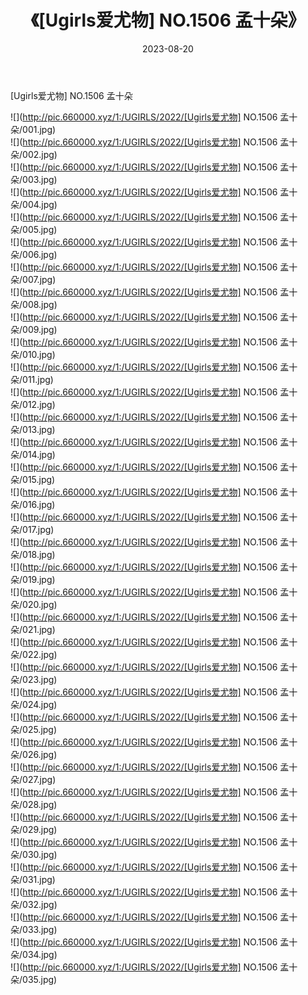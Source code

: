 ﻿---
layout: post
title:  《[Ugirls爱尤物] NO.1506 孟十朵》
date:   2023-08-20
img: http://pic.660000.xyz/1:/UGIRLS/2022/[Ugirls爱尤物] NO.1506 孟十朵/000.jpg
categories: [美女, 清纯, 唯美]
---

[Ugirls爱尤物] NO.1506 孟十朵

 ![](http://pic.660000.xyz/1:/UGIRLS/2022/[Ugirls爱尤物] NO.1506 孟十朵/001.jpg) <br>![](http://pic.660000.xyz/1:/UGIRLS/2022/[Ugirls爱尤物] NO.1506 孟十朵/002.jpg) <br>![](http://pic.660000.xyz/1:/UGIRLS/2022/[Ugirls爱尤物] NO.1506 孟十朵/003.jpg) <br>![](http://pic.660000.xyz/1:/UGIRLS/2022/[Ugirls爱尤物] NO.1506 孟十朵/004.jpg) <br>![](http://pic.660000.xyz/1:/UGIRLS/2022/[Ugirls爱尤物] NO.1506 孟十朵/005.jpg) <br>![](http://pic.660000.xyz/1:/UGIRLS/2022/[Ugirls爱尤物] NO.1506 孟十朵/006.jpg) <br>![](http://pic.660000.xyz/1:/UGIRLS/2022/[Ugirls爱尤物] NO.1506 孟十朵/007.jpg) <br>![](http://pic.660000.xyz/1:/UGIRLS/2022/[Ugirls爱尤物] NO.1506 孟十朵/008.jpg) <br>![](http://pic.660000.xyz/1:/UGIRLS/2022/[Ugirls爱尤物] NO.1506 孟十朵/009.jpg) <br>![](http://pic.660000.xyz/1:/UGIRLS/2022/[Ugirls爱尤物] NO.1506 孟十朵/010.jpg) <br>![](http://pic.660000.xyz/1:/UGIRLS/2022/[Ugirls爱尤物] NO.1506 孟十朵/011.jpg) <br>![](http://pic.660000.xyz/1:/UGIRLS/2022/[Ugirls爱尤物] NO.1506 孟十朵/012.jpg) <br>![](http://pic.660000.xyz/1:/UGIRLS/2022/[Ugirls爱尤物] NO.1506 孟十朵/013.jpg) <br>![](http://pic.660000.xyz/1:/UGIRLS/2022/[Ugirls爱尤物] NO.1506 孟十朵/014.jpg) <br>![](http://pic.660000.xyz/1:/UGIRLS/2022/[Ugirls爱尤物] NO.1506 孟十朵/015.jpg) <br>![](http://pic.660000.xyz/1:/UGIRLS/2022/[Ugirls爱尤物] NO.1506 孟十朵/016.jpg) <br>![](http://pic.660000.xyz/1:/UGIRLS/2022/[Ugirls爱尤物] NO.1506 孟十朵/017.jpg) <br>![](http://pic.660000.xyz/1:/UGIRLS/2022/[Ugirls爱尤物] NO.1506 孟十朵/018.jpg) <br>![](http://pic.660000.xyz/1:/UGIRLS/2022/[Ugirls爱尤物] NO.1506 孟十朵/019.jpg) <br>![](http://pic.660000.xyz/1:/UGIRLS/2022/[Ugirls爱尤物] NO.1506 孟十朵/020.jpg) <br>![](http://pic.660000.xyz/1:/UGIRLS/2022/[Ugirls爱尤物] NO.1506 孟十朵/021.jpg) <br>![](http://pic.660000.xyz/1:/UGIRLS/2022/[Ugirls爱尤物] NO.1506 孟十朵/022.jpg) <br>![](http://pic.660000.xyz/1:/UGIRLS/2022/[Ugirls爱尤物] NO.1506 孟十朵/023.jpg) <br>![](http://pic.660000.xyz/1:/UGIRLS/2022/[Ugirls爱尤物] NO.1506 孟十朵/024.jpg) <br>![](http://pic.660000.xyz/1:/UGIRLS/2022/[Ugirls爱尤物] NO.1506 孟十朵/025.jpg) <br>![](http://pic.660000.xyz/1:/UGIRLS/2022/[Ugirls爱尤物] NO.1506 孟十朵/026.jpg) <br>![](http://pic.660000.xyz/1:/UGIRLS/2022/[Ugirls爱尤物] NO.1506 孟十朵/027.jpg) <br>![](http://pic.660000.xyz/1:/UGIRLS/2022/[Ugirls爱尤物] NO.1506 孟十朵/028.jpg) <br>![](http://pic.660000.xyz/1:/UGIRLS/2022/[Ugirls爱尤物] NO.1506 孟十朵/029.jpg) <br>![](http://pic.660000.xyz/1:/UGIRLS/2022/[Ugirls爱尤物] NO.1506 孟十朵/030.jpg) <br>![](http://pic.660000.xyz/1:/UGIRLS/2022/[Ugirls爱尤物] NO.1506 孟十朵/031.jpg) <br>![](http://pic.660000.xyz/1:/UGIRLS/2022/[Ugirls爱尤物] NO.1506 孟十朵/032.jpg) <br>![](http://pic.660000.xyz/1:/UGIRLS/2022/[Ugirls爱尤物] NO.1506 孟十朵/033.jpg) <br>![](http://pic.660000.xyz/1:/UGIRLS/2022/[Ugirls爱尤物] NO.1506 孟十朵/034.jpg) <br>![](http://pic.660000.xyz/1:/UGIRLS/2022/[Ugirls爱尤物] NO.1506 孟十朵/035.jpg) <br>